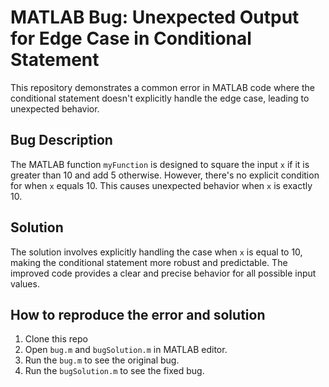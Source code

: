 # MATLAB Bug: Unexpected Output for Edge Case in Conditional Statement

This repository demonstrates a common error in MATLAB code where the conditional statement doesn't explicitly handle the edge case, leading to unexpected behavior.

## Bug Description

The MATLAB function `myFunction` is designed to square the input `x` if it is greater than 10 and add 5 otherwise. However, there's no explicit condition for when `x` equals 10. This causes unexpected behavior when `x` is exactly 10. 

## Solution

The solution involves explicitly handling the case when `x` is equal to 10, making the conditional statement more robust and predictable.  The improved code provides a clear and precise behavior for all possible input values.

## How to reproduce the error and solution
1.  Clone this repo
2.  Open `bug.m` and `bugSolution.m` in MATLAB editor.
3.  Run the `bug.m` to see the original bug.
4.  Run the `bugSolution.m` to see the fixed bug.
